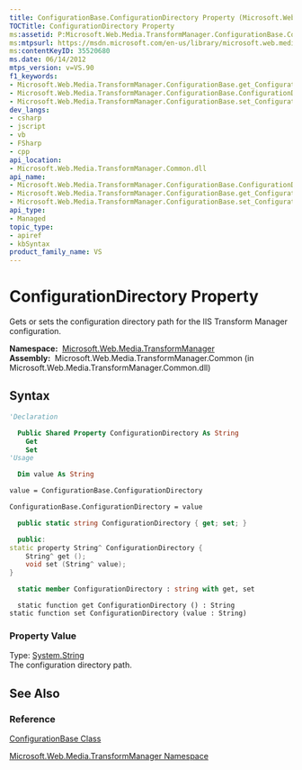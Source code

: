 ```yaml
---
title: ConfigurationBase.ConfigurationDirectory Property (Microsoft.Web.Media.TransformManager)
TOCTitle: ConfigurationDirectory Property
ms:assetid: P:Microsoft.Web.Media.TransformManager.ConfigurationBase.ConfigurationDirectory
ms:mtpsurl: https://msdn.microsoft.com/en-us/library/microsoft.web.media.transformmanager.configurationbase.configurationdirectory(v=VS.90)
ms:contentKeyID: 35520680
ms.date: 06/14/2012
mtps_version: v=VS.90
f1_keywords:
- Microsoft.Web.Media.TransformManager.ConfigurationBase.get_ConfigurationDirectory
- Microsoft.Web.Media.TransformManager.ConfigurationBase.ConfigurationDirectory
- Microsoft.Web.Media.TransformManager.ConfigurationBase.set_ConfigurationDirectory
dev_langs:
- csharp
- jscript
- vb
- FSharp
- cpp
api_location:
- Microsoft.Web.Media.TransformManager.Common.dll
api_name:
- Microsoft.Web.Media.TransformManager.ConfigurationBase.ConfigurationDirectory
- Microsoft.Web.Media.TransformManager.ConfigurationBase.get_ConfigurationDirectory
- Microsoft.Web.Media.TransformManager.ConfigurationBase.set_ConfigurationDirectory
api_type:
- Managed
topic_type:
- apiref
- kbSyntax
product_family_name: VS
---
```


# ConfigurationDirectory Property

Gets or sets the configuration directory path for the IIS Transform Manager configuration.

**Namespace:**  [Microsoft.Web.Media.TransformManager](microsoft-web-media-transformmanager-namespace.md)  
**Assembly:**  Microsoft.Web.Media.TransformManager.Common (in Microsoft.Web.Media.TransformManager.Common.dll)

## Syntax

```vb
'Declaration

  Public Shared Property ConfigurationDirectory As String
    Get
    Set
'Usage

  Dim value As String

value = ConfigurationBase.ConfigurationDirectory

ConfigurationBase.ConfigurationDirectory = value
```

```csharp
  public static string ConfigurationDirectory { get; set; }
```

```cpp
  public:
static property String^ ConfigurationDirectory {
    String^ get ();
    void set (String^ value);
}
```

``` fsharp
  static member ConfigurationDirectory : string with get, set
```

```jscript
  static function get ConfigurationDirectory () : String
static function set ConfigurationDirectory (value : String)
```

### Property Value

Type: [System.String](https://msdn.microsoft.com/library/s1wwdcbf)  
The configuration directory path.  

## See Also

### Reference

[ConfigurationBase Class](configurationbase-class-microsoft-web-media-transformmanager.md)

[Microsoft.Web.Media.TransformManager Namespace](microsoft-web-media-transformmanager-namespace.md)

